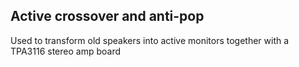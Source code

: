 ## Active crossover and anti-pop

Used to transform old speakers into active monitors together with a TPA3116 stereo amp board
